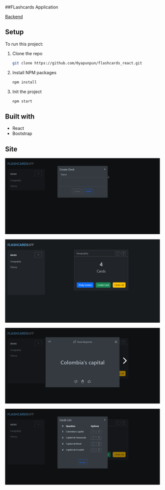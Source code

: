 ##FLashcards Application

[Backend](https://github.com/0yapunpun/flashcards_back)

## Setup
To run this project: 

1. Clone the repo
   ```sh
   git clone https://github.com/0yapunpun/flashcards_react.git
   ```
2. Install NPM packages
   ```sh
   npm install
   ```
3. Init the project
   ```sh
   npm start
   ```
   
## Built with 
- React
- Bootstrap


## Site
![Light mode](./screenshots/1.png)

![Light mode](./screenshots/2.png)

![Light mode](./screenshots/3.png)

![Light mode](./screenshots/4.png)




